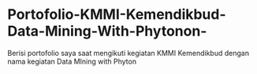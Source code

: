 # Portofolio-KMMI-Kemendikbud-Data-Mining-With-Phytonon-
Berisi portofolio saya saat mengikuti kegiatan KMMI Kemendikbud dengan nama kegiatan Data MIning with Phyton
